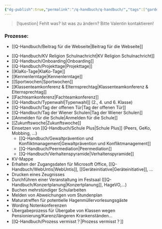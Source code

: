 ```yaml
---
{"dg-publish":true,"permalink":"/q-handbuch/q-handbuch/","tags":["gardenEntry"]}
---
```


> [!question] Fehlt was? Ist was zu ändern?
Bitte Valentin kontaktieren!
### Prozesse:
* [[Q-Handbuch/Beitrag für die Webseite\|Beitrag für die Webseite]]
- [[Q-Handbuch/KV Religion Schulnachricht\|KV Religion Schulnachricht]]
- [[Q-Handbuch/Onboarding\|Onboarding]]
- [[Q-Handbuch/Projekttage\|Projekttage]]
- [[KlaKo-Tage\|KlaKo-Tage]]
- [[Kennenlerntage\|Kennenlerntage]]
- [[Sportwochen\|Sportwochen]]
- [[Klassenteamkonferenz & Elternsprechtag\|Klassenteamkonferenz & Elternsprechtag]]
- [[Fachteamkonferenz\|Fachteamkonferenz]]
- [[Q-Handbuch/Typenwahl\|Typenwahl]] (2., 4. und 6. Klasse)
- [[Q-Handbuch/Tag der offenen Tür\|Tag der offenen Tür]] 
- [[Q-Handbuch/Tag der Wiener Schulen\|Tag der Wiener Schulen]]
- [[Anmelden für die Schule\|Anmelden für die Schule]]
- [[Zukunftswoche\|Zukunftswoche]]
- Einsetzen von [[Q-Handbuch/Schule Plus\|Schule Plus]] (Peers, GeKo, Mobbing, ...)
	- [[Q-Handbuch/Gewaltprävention und Konfliktmanagement\|Gewaltprävention und Konfliktmanagement]]
	- [[Q-Handbuch/Peermediation\|Peermediation]]
	- [[Q-Handbuch/Verhaltenspyramide\|Verhaltenspyramide]]
- KV-Mappe
- Erhalten der Zugangsdaten für Microsoft Office, [[Q-Handbuch/WebUntis\|WebUntis]], [[Geräteinitiative\|Geräteinitiative]], ...
- Drucken eines Zeugnisses
- Durchführen einer Veranstaltung im Festsaal ([[Q-Handbuch/Konzertplanung\|Konzertplanung]], HageVO,...)
- Buchen mehrstündiger Schularbeiten
- Melden von Abweichungen vom Stundenplan
- Maturatreffen für potentielle Hagenmüllervorlesungsgäste
- Wording Notenkonferenzen
- Übergabeprozess für Übergabe von Klassen wegen Pensionierung/Karenz/längeren Krankenständen…
- [[Q-Handbuch/Prozess vermisst？\|Prozess vermisst？]]